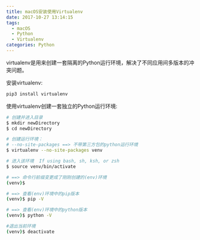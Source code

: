 ```yaml
---
title: macOS安装使用Virtualenv
date: 2017-10-27 13:14:15
tags:
  - macOS
  - Python
  - Virtualenv
categories: Python
---
```


virtualenv是用来创建一套隔离的Python运行环境，解决了不同应用间多版本的冲突问题。

安装virtualenv:

```bash
pip3 install virtualenv
```

<!-- more -->

使用virtualenv创建一套独立的Python运行环境:

```bash
# 创建并进入目录
$ mkdir newDirectory
$ cd newDirectory

# 创建运行环境：
# --no-site-packages ==> 不带第三方包的python运行环境
$ virtualenv --no-site-packages venv

# 进入该环境  If using bash, sh, ksh, or zsh
$ source venv/bin/activate

# ==> 命令行前缀变更成了刚刚创建的(env)环境
(venv)$

# ==> 查看(env)环境中的pip版本
(venv)$ pip -V

# ==> 查看(env)环境中的python版本
(venv)$ python -V

#退出当前环境
(venv)$ deactivate
```